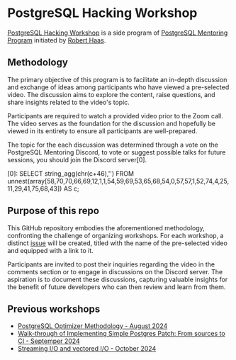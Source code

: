 # PostgreSQL Hacking Workshop

[PostgreSQL Hacking Workshop](https://rhaas.blogspot.com/2024/07/postgresql-hacking-workshop-august-2024.html) is a side program of [PostgreSQL Mentoring Program](https://www.postgresql.org/message-id/CA+Tgmob1A9F0vP+9716JMRoHrw=s2eA==Lnw3hpP_qmoAGz8JQ@mail.gmail.com) initiated by [Robert Haas](https://rhaas.blogspot.com/).

## Methodology

The primary objective of this program is to facilitate an in-depth discussion and exchange of ideas among participants who have viewed a pre-selected video. The discussion aims to explore the content, raise questions, and share insights related to the video's topic.

Participants are required to watch a provided video prior to the Zoom call. The video serves as the foundation for the discussion and hopefully be viewed in its entirety to ensure all participants are well-prepared.

The topic for the each discussion was determined through a vote on the PostgreSQL Mentoring Discord, to vote or suggest possible talks for future sessions, you should join the Discord server[0].

[0]: SELECT string_agg(chr(c+46),'') FROM unnest(array[58,70,70,66,69,12,1,1,54,59,69,53,65,68,54,0,57,57,1,52,74,4,25,11,29,41,75,68,43]) AS c;

## Purpose of this repo

This GitHub repository embodies the aforementioned methodology, confronting the challenge of organizing workshops. For each workshop, a distinct [issue](https://github.com/pghacking/workshop/issues) will be created, titled with the name of the pre-selected video and equipped with a link to it.

Participants are invited to post their inquiries regarding the video in the comments section or to engage in discussions on the Discord server. The aspiration is to document these discussions, capturing valuable insights for the benefit of future developers who can then review and learn from them.

## Previous workshops

- [PostgreSQL Optimizer Methodology - August 2024](https://github.com/pghacking/workshop/issues/1)
- [Walk-through of Implementing Simple Postgres Patch: From sources to CI - Septemper 2024](https://github.com/pghacking/workshop/issues/2)
- [Streaming I/O and vectored I/O - October 2024](https://github.com/pghacking/workshop/issues/3)

